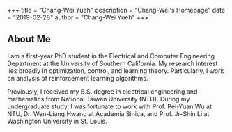 +++
title = "Chang-Wei Yueh"
description = "Chang-Wei's Homepage"
date = "2019-02-28"
author = "Chang-Wei Yueh"
+++
## About Me

I am a first-year PhD student in the Electrical and Computer Engineering Department at the University of Southern California. My research interest lies broadly in optimization, control, and learning theory. Particularly, I work on analysis of reinforcement learning algorithms. 

Previously, I received my B.S. degree in electrical engineering and mathematics from National Taiwan University (NTU). During my undergraduate study, I was fortunate to work with Prof. Pei-Yuan Wu at NTU, Dr. Wen-Liang Hwang at Academia Sinica, and Prof. Jr-Shin Li at Washington University in St. Louis.